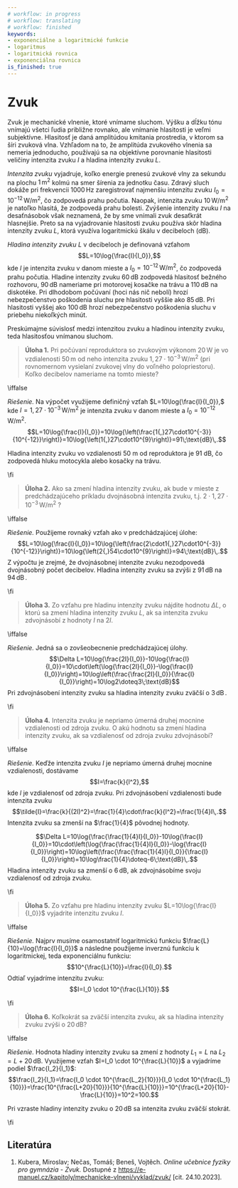 ```yaml
---
# workflow: in progress
# workflow: translating
# workflow: finished
keywords:
- exponenciálne a logaritmické funkcie
- logaritmus
- logaritmická rovnica
- exponenciálna rovnica
is_finished: true
---
```


# Zvuk

Zvuk je mechanické vlnenie, ktoré vnímame sluchom.
Výšku a dĺžku tónu vnímajú všetci ľudia približne rovnako, ale vnímanie hlasitosti je veľmi subjektívne.
Hlasitosť je daná amplitúdou kmitania prostredia, v ktorom sa šíri zvuková vlna. Vzhľadom na to, že amplitúda zvukového vlnenia sa nemeria jednoducho, používajú sa na objektívne porovnanie hlasitosti veličiny intenzita zvuku $I$ a hladina intenzity zvuku $L$.

*Intenzita zvuku* vyjadruje, koľko energie prenesú zvukové vlny za sekundu na plochu $1\,\text{m}^2$ kolmú na smer šírenia za jednotku času. Zdravý sluch dokáže pri frekvencii $1000\,\text{Hz}$ zaregistrovať najmenšiu intenzitu zvuku $I_0=10^{-12}\,\text{W}/\text{m}^2$, čo zodpovedá prahu počutia. Naopak, intenzita zvuku $10\,\text{W}/\text{m}^2$ je natoľko hlasitá, že zodpovedá prahu bolesti. Zvýšenie intenzity zvuku $I$ na desaťnásobok však neznamená, že by sme vnímali zvuk desaťkrát hlasnejšie. Preto sa na vyjadrovanie hlasitosti zvuku používa skôr hladina intenzity zvuku $L$, ktorá využíva logaritmickú škálu v decibeloch (dB).

*Hladina intenzity zvuku* $L$ v decibeloch je definovaná vzťahom
$$L=10\log{\frac{I}{I_0}},$$
kde $I$ je intenzita zvuku v danom mieste a $I_0=10^{-12}\,\text{W}/\text{m}^2$, čo zodpovedá prahu počutia. Hladine intenzity zvuku $60\,\text{dB}$ zodpovedá hlasitosť bežného rozhovoru, $90\,\text{dB}$ nameriame pri motorovej kosačke na trávu a $110\,\text{dB}$ na diskotéke. Pri dlhodobom počúvaní (hoci nás nič nebolí) hrozí nebezpečenstvo poškodenia sluchu pre hlasitosti vyššie ako $85\,\text{dB}$. Pri hlasitosti vyššej ako $100\,\text{dB}$ hrozí nebezpečenstvo poškodenia sluchu v priebehu niekoľkých minút.

Preskúmajme súvislosť medzi intenzitou zvuku a hladinou intenzity zvuku, teda hlasitosťou vnímanou sluchom.

>**Úloha 1.** Pri počúvaní reproduktora so zvukovým výkonom $20\,\text{W}$ je vo vzdialenosti $50\,\text{m}$ od neho intenzita zvuku $1{,}27\cdot10^{-3}\,\text{W}/\text{m}^2$ (pri rovnomernom vysielaní zvukovej vlny do voľného polopriestoru). Koľko decibelov nameriame na tomto mieste?

\iffalse

*Riešenie.* Na výpočet využijeme definičný vzťah $L=10\log{\frac{I}{I_0}},$
kde $I=1{,}27\cdot10^{-3}\,\text{W}/\text{m}^2$ je intenzita zvuku v danom mieste a $I_0=10^{-12}\,\text{W}/\text{m}^2$.
$$L=10\log{\frac{I}{I_0}}=10\log{\left(\frac{1{,}27\cdot10^{-3}}{10^{-12}}\right)}=10\log{\left(1{,}27\cdot10^{9}\right)}=91\;\text{dB}\,.$$

Hladina intenzity zvuku vo vzdialenosti $50$ m od reproduktora je $91$ dB, čo zodpovedá hluku motocykla alebo kosačky na trávu.

\fi

>**Úloha 2.** Ako sa zmení hladina intenzity zvuku, ak bude v mieste z predchádzajúceho príkladu dvojnásobná intenzita zvuku, t.j. $2\cdot1{,}27\cdot10^{-3}\,\text{W}/\text{m}^2$ ?

\iffalse

*Riešenie.* Použijeme rovnaký vzťah ako v predchádzajúcej úlohe:
$$L=10\log{\frac{I}{I_0}}=10\log{\left(\frac{2\cdot1{,}27\cdot10^{-3}}{10^{-12}}\right)}=10\log{\left(2{,}54\cdot10^{9}\right)}=94\;\text{dB}\,.$$
Z výpočtu je zrejmé, že dvojnásobnej intenzite zvuku nezodpovedá dvojnásobný počet decibelov. Hladina intenzity zvuku sa zvýši z
$91\,\text{dB}$ na $94\,\text{dB}\,$.

\fi

>**Úloha 3.** Zo vzťahu pre hladinu intenzity zvuku nájdite hodnotu $\Delta L$, o ktorú sa zmení hladina intenzity zvuku $L$, ak sa intenzita zvuku zdvojnásobí z hodnoty $I$ na $2I$.

\iffalse

*Riešenie.* Jedná sa o zovšeobecnenie predchádzajúcej úlohy.
$$\Delta L=10\log{\frac{2I}{I_0}}-10\log{\frac{I}{I_0}}=10\cdot\left(\log{\frac{2I}{I_0}}-\log{\frac{I}{I_0}}\right)=10\log\left(\frac{\frac{2I}{I_0}}{\frac{I}{I_0}}\right)=10\log2\doteq3\;\text{dB}$$
Pri zdvojnásobení intenzity zvuku sa hladina intenzity zvuku zväčší o $3\,\text{dB}\,$.

\fi

>**Úloha 4.** Intenzita zvuku je nepriamo úmerná druhej mocnine vzdialenosti od zdroja zvuku. O akú hodnotu sa zmení hladina intenzity zvuku, ak sa vzdialenosť od zdroja zvuku zdvojnásobí?

\iffalse

*Riešenie.* Keďže intenzita zvuku $I$ je nepriamo úmerná druhej mocnine vzdialenosti, dostávame  $$I=\frac{k}{l^2},$$ kde $l$ je vzdialenosť od zdroja zvuku. Pri zdvojnásobení vzdialenosti bude intenzita zvuku
$$\tilde{I}=\frac{k}{(2l)^2}=\frac{1}{4}\cdot\frac{k}{l^2}=\frac{1}{4}I\,.$$
Intenzita zvuku sa zmenší na $\frac{1}{4}$ pôvodnej hodnoty.

$$\Delta L=10\log{\frac{\frac{1}{4}I}{I_0}}-10\log{\frac{I}{I_0}}=10\cdot\left(\log{\frac{\frac{1}{4}I}{I_0}}-\log{\frac{I}{I_0}}\right)=10\log\left(\frac{\frac{\frac{1}{4}I}{I_0}}{\frac{I}{I_0}}\right)=10\log\frac{1}{4}\doteq-6\;\text{dB}\,.$$
Hladina intenzity zvuku sa zmenší o $6\,\text{dB}$, ak zdvojnásobíme svoju vzdialenosť od zdroja zvuku.

\fi

>**Úloha 5.** Zo vzťahu pre hladinu intenzity zvuku $L=10\log{\frac{I}{I_0}}$ vyjadrite intenzitu zvuku $I$.

\iffalse

*Riešenie.* Najprv musíme osamostatniť logaritmickú funkciu
$\frac{L}{10}=\log{\frac{I}{I_0}}$ a následne použijeme inverznú funkciu k logaritmickej, teda exponenciálnu funkciu:
$$10^{\frac{L}{10}}=\frac{I}{I_0}.$$
Odtiaľ vyjadríme intenzitu zvuku:
$$I=I_0 \cdot 10^{\frac{L}{10}}.$$

\fi

>**Úloha 6.** Koľkokrát sa zväčší intenzita zvuku, ak sa hladina intenzity zvuku zvýši o $20\,\text{dB}$?

\iffalse

*Riešenie.* Hodnota hladiny intenzity zvuku sa zmení z hodnoty $L_1=L$ na $L_2=L+20\,\text{dB}$. Využijeme vzťah $I=I_0 \cdot 10^{\frac{L}{10}}$ a vyjadríme podiel $\frac{I_2}{I_1}$:
$$\frac{I_2}{I_1}=\frac{I_0 \cdot 10^{\frac{L_2}{10}}}{I_0 \cdot 10^{\frac{L_1}{10}}}=\frac{10^{\frac{L+20}{10}}}{10^{\frac{L}{10}}}=10^{\frac{L+20}{10}-\frac{L}{10}}=10^2=100.$$

Pri vzraste hladiny intenzity zvuku o $20\,\text{dB}$ sa intenzita zvuku zväčší stokrát.

\fi

## Literatúra 
1. Kubera, Miroslav; Nečas, Tomáš; Beneš, Vojtěch. *Online učebnice fyziky pro gymnázia - Zvuk.* Dostupné z <https://e-manuel.cz/kapitoly/mechanicke-vlneni/vyklad/zvuk/> [cit. 24.10.2023].
